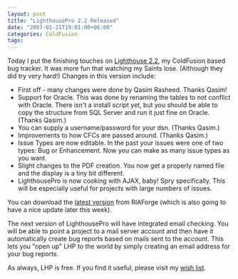 ```yaml
---
layout: post
title: "LighthousePro 2.2 Released"
date: "2007-01-21T19:01:00+06:00"
categories: ColdFusion 
tags: 
---
```


Today I put the finishing touches on <a href="http://lighthousepro.riaforge.org/">Lighthouse 2.2</a>, my ColdFusion based bug tracker. It was more fun that watching my Saints lose. (Although they did try very hard!) Changes in this version include:
<!--more-->
<ul>
<li>First off - many changes were done by Qasim Rasheed. Thanks Qasim!
<li>Support for Oracle. This was done by renaming the tables to not conflict with Oracle. There isn't a install script yet, but you should be able to copy the structure from SQL Server and run it just fine on Oracle. (Thanks Qasim.)
<li>You can supply a username/password for your dsn. (Thanks Qasim.)
<li>Improvements to how CFCs are passed around. (Thanks Qasim.)
<li>Issue Types are now editable. In the past your issues were one of two types: Bug or Enhancement. Now you can make as many issue types as you want. 
<li>Slight changes to the PDF creation. You now get a properly named file and the display is a tiny bit different.
<li>LighthousePro is now cooking with AJAX, baby! Spry specifically. This will be especially useful for projects with large numbers of issues.
</ul>

You can download the <a href="http://lighthousepro.riaforge.org">latest version</a> from RIAForge (which is also going to have a nice update later this week). 

The next version of LighthousePro will have integrated email checking. You will be able to point a project to a mail server account and then have it automatically create bug reports based on mails sent to the account. This lets you "open up" LHP to the world by simply creating an email address for your bug reports.

As always, LHP is free. If you find it useful, please visit my <a href="http://www.amazon.com/o/registry/2TCL1D08EZEYE">wish list</a>.